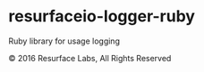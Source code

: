 # resurfaceio-logger-ruby
Ruby library for usage logging

&copy; 2016 Resurface Labs, All Rights Reserved
